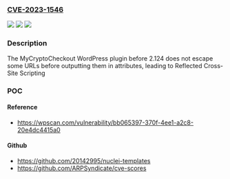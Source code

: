 ### [CVE-2023-1546](https://cve.mitre.org/cgi-bin/cvename.cgi?name=CVE-2023-1546)
![](https://img.shields.io/static/v1?label=Product&message=MyCryptoCheckout&color=blue)
![](https://img.shields.io/static/v1?label=Version&message=0%3C%202.124%20&color=brighgreen)
![](https://img.shields.io/static/v1?label=Vulnerability&message=CWE-79%20Cross-Site%20Scripting%20(XSS)&color=brighgreen)

### Description

The MyCryptoCheckout WordPress plugin before 2.124 does not escape some URLs before outputting them in attributes, leading to Reflected Cross-Site Scripting

### POC

#### Reference
- https://wpscan.com/vulnerability/bb065397-370f-4ee1-a2c8-20e4dc4415a0

#### Github
- https://github.com/20142995/nuclei-templates
- https://github.com/ARPSyndicate/cve-scores

